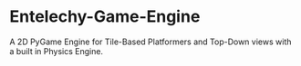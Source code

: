 # Entelechy-Game-Engine
A 2D PyGame Engine for Tile-Based Platformers and Top-Down views with a built in Physics Engine.
